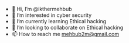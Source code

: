 - 👋 Hi, I’m @ikthermehbub
- 👀 I’m interested in cyber security
- 🌱 I’m currently learning Ethical hacking 
- 💞️ I’m looking to collaborate on Ethical hacking
- 📫 How to reach me mehbub2m@gmail.com
